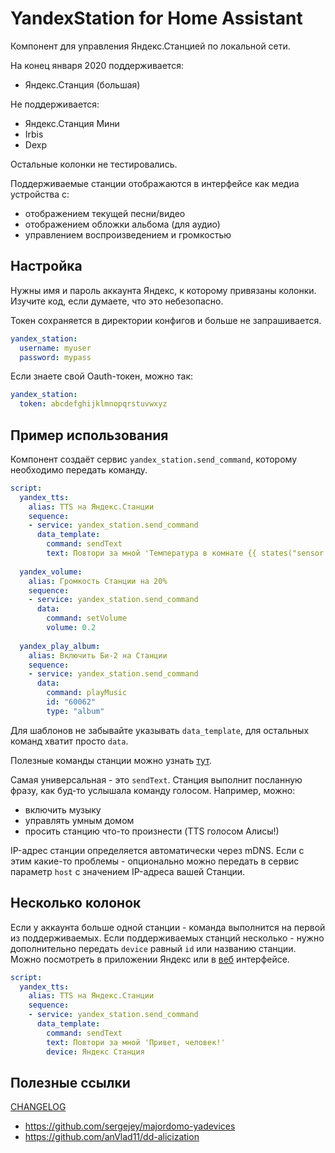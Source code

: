 # YandexStation for Home Assistant

Компонент для управления Яндекс.Станцией по локальной сети.

На конец января 2020 поддерживается:

- Яндекс.Станция (большая)

Не поддерживается:

- Яндекс.Станция Мини
- Irbis
- Dexp

Остальные колонки не тестировались.

Поддерживаемые станции отображаются в интерфейсе как медиа устройства с:

- отображением текущей песни/видео
- отображением обложки альбома (для аудио)
- управлением воспроизведением и громкостью

## Настройка

Нужны имя и пароль аккаунта Яндекс, к которому привязаны колонки. Изучите код,
если думаете, что это небезопасно.

Токен сохраняется в директории конфигов и больше не запрашивается.

```yaml
yandex_station:
  username: myuser
  password: mypass
```

Если знаете свой Oauth-токен, можно так:

```yaml
yandex_station:
  token: abcdefghijklmnopqrstuvwxyz
```

## Пример использования

Компонент создаёт сервис `yandex_station.send_command`, которому необходимо 
передать команду.

```yaml
script:
  yandex_tts:
    alias: TTS на Яндекс.Станции
    sequence:
    - service: yandex_station.send_command
      data_template:
        command: sendText
        text: Повтори за мной 'Температура в комнате {{ states("sensor.temperature_hall")|round }} градуса.'
  
  yandex_volume:
    alias: Громкость Cтанции на 20%
    sequence:
    - service: yandex_station.send_command
      data:
        command: setVolume
        volume: 0.2
  
  yandex_play_album:
    alias: Включить Би-2 на Станции
    sequence:
    - service: yandex_station.send_command
      data:
        command: playMusic
        id: "60062"
        type: "album"
```

Для шаблонов не забывайте указывать `data_template`, для остальных команд 
хватит просто `data`.

Полезные команды станции можно узнать [тут](https://documenter.getpostman.com/view/525400/SWLfd8et?version=latest).

Самая универсальная - это `sendText`. Станция выполнит посланную фразу, как 
буд-то услышала команду голосом. Например, можно:
- включить музыку
- управлять умным домом 
- просить станцию что-то произнести (TTS голосом Алисы!)

IP-адрес станции определяется автоматически через mDNS. Если с этим какие-то 
проблемы - опционально можно передать в сервис параметр `host` с значением 
IP-адреса вашей Станции.

## Несколько колонок

Если у аккаунта больше одной станции - команда выполнится на первой из 
поддерживаемых. Если поддерживаемых станций несколько - нужно дополнительно 
передать `device` равный `id` или названию станции. Можно посмотреть в 
приложении Яндекс или в [веб](https://quasar.yandex.ru/skills/iot) интерфейсе.

```yaml
script:
  yandex_tts:
    alias: TTS на Яндекс.Станции
    sequence:
    - service: yandex_station.send_command
      data_template:
        command: sendText
        text: Повтори за мной 'Привет, человек!'
        device: Яндекс Станция
```

## Полезные ссылки

[CHANGELOG](CHANGELOG.md)

- https://github.com/sergejey/majordomo-yadevices
- https://github.com/anVlad11/dd-alicization